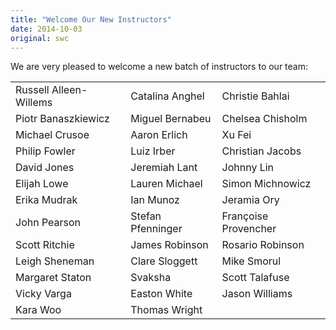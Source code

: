 ```yaml
---
title: "Welcome Our New Instructors"
date: 2014-10-03
original: swc
---
```

<p>
  We are very pleased to welcome a new batch of instructors to our team:
</p>
<table class="centered">
  <tr>
    <td>Russell Alleen-Willems</td>
    <td>Catalina Anghel</td>
    <td>Christie Bahlai</td>
  </tr>
  <tr>
    <td>Piotr Banaszkiewicz</td>
    <td>Miguel Bernabeu</td>
    <td>Chelsea Chisholm</td>
  </tr>
  <tr>
    <td>Michael Crusoe</td>
    <td>Aaron Erlich</td>
    <td>Xu Fei</td>
  </tr>
  <tr>
    <td>Philip Fowler</td>
    <td>Luiz Irber</td>
    <td>Christian Jacobs</td>
  </tr>
  <tr>
    <td>David Jones</td>
    <td>Jeremiah Lant</td>
    <td>Johnny Lin</td>
  </tr>
  <tr>
    <td>Elijah Lowe</td>
    <td>Lauren Michael</td>
    <td>Simon Michnowicz</td>
  </tr>
  <tr>
    <td>Erika Mudrak</td>
    <td>Ian Munoz</td>
    <td>Jeramia Ory</td>
  </tr>
  <tr>
    <td>John Pearson</td>
    <td>Stefan Pfenninger</td>
    <td>Fran&ccedil;oise Provencher</td>
  </tr>
  <tr>
    <td>Scott Ritchie</td>
    <td>James Robinson</td>
    <td>Rosario Robinson</td>
  </tr>
  <tr>
    <td>Leigh Sheneman</td>
    <td>Clare Sloggett</td>
    <td>Mike Smorul</td>
  </tr>
  <tr>
    <td>Margaret Staton</td>
    <td>Svaksha </td>
    <td>Scott Talafuse</td>
  </tr>
  <tr>
    <td>Vicky Varga</td>
    <td>Easton White</td>
    <td>Jason Williams</td>
  </tr>
  <tr>
    <td>Kara Woo</td>
    <td>Thomas Wright</td>
    <td></td>
  </tr>
</table>
